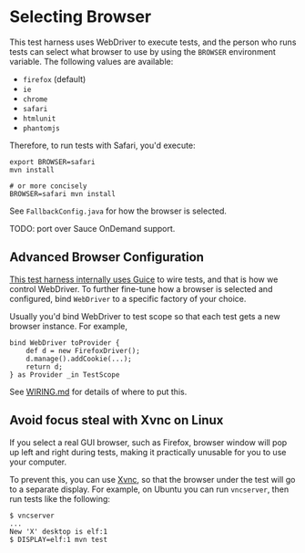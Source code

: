# Selecting Browser

This test harness uses WebDriver to execute tests, and the person who runs tests can select what browser to use
by using the `BROWSER` environment variable. The following values are available:

 * `firefox` (default)
 * `ie`
 * `chrome`
 * `safari`
 * `htmlunit`
 * `phantomjs`

Therefore, to run tests with Safari, you'd execute:

    export BROWSER=safari
    mvn install

    # or more concisely
    BROWSER=safari mvn install

See `FallbackConfig.java` for how the browser is selected.

TODO: port over Sauce OnDemand support.

## Advanced Browser Configuration
[This test harness internally uses Guice](GUICE.md) to wire tests, and that is how we control
WebDriver. To further fine-tune how a browser is selected and configured, bind `WebDriver` to
a specific factory of your choice.

Usually you'd bind WebDriver to test scope so that each test gets a new browser instance.
For example,

    bind WebDriver toProvider {
        def d = new FirefoxDriver();
        d.manage().addCookie(...);
        return d;
    } as Provider _in TestScope

See [WIRING.md](WIRING.md) for details of where to put this.

## Avoid focus steal with Xvnc on Linux
If you select a real GUI browser, such as Firefox, browser window will pop up left and right during tests,
making it practically unusable for you to use your computer.

To prevent this, you can use [Xvnc](http://www.hep.phy.cam.ac.uk/vnc_docs/xvnc.html), so that the browser under the test
will go to a separate display. For example, on Ubuntu you can run `vncserver`, then run tests like the following:

    $ vncserver    
    ...
    New 'X' desktop is elf:1
    $ DISPLAY=elf:1 mvn test 

